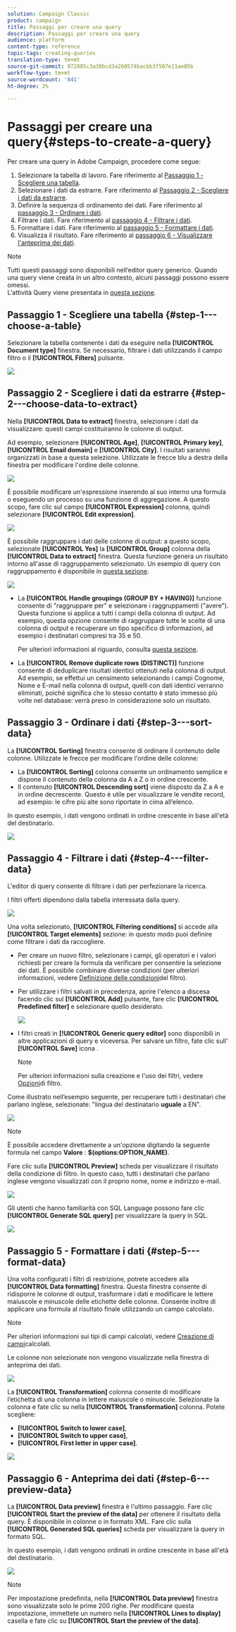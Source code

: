 ```yaml
---
solution: Campaign Classic
product: campaign
title: Passaggi per creare una query
description: Passaggi per creare una query
audience: platform
content-type: reference
topic-tags: creating-queries
translation-type: tm+mt
source-git-commit: 972885c3a38bcd3a260574bacbb3f507e11ae05b
workflow-type: tm+mt
source-wordcount: '841'
ht-degree: 2%

---
```



# Passaggi per creare una query{#steps-to-create-a-query}

Per creare una query in  Adobe Campaign, procedere come segue:

1. Selezionare la tabella di lavoro. Fare riferimento al [Passaggio 1 - Scegliere una tabella](#step-1---choose-a-table).
1. Selezionare i dati da estrarre. Fare riferimento al [Passaggio 2 - Scegliere i dati da estrarre](#step-2---choose-data-to-extract).
1. Definire la sequenza di ordinamento dei dati. Fare riferimento al [passaggio 3 - Ordinare i dati](#step-3---sort-data).
1. Filtrare i dati. Fare riferimento al [passaggio 4 - Filtrare i dati](#step-4---filter-data).
1. Formattare i dati. Fare riferimento al [passaggio 5 - Formattare i dati](#step-5---format-data).
1. Visualizza il risultato. Fare riferimento al [passaggio 6 - Visualizzare l&#39;anteprima dei dati](#step-6---preview-data).

>[!NOTE]
>
>Tutti questi passaggi sono disponibili nell’editor query generico. Quando una query viene creata in un altro contesto, alcuni passaggi possono essere omessi.\
>L&#39;attività Query viene presentata in [questa sezione](../../workflow/using/query.md).

## Passaggio 1 - Scegliere una tabella {#step-1---choose-a-table}

Selezionare la tabella contenente i dati da eseguire nella **[!UICONTROL Document type]** finestra. Se necessario, filtrare i dati utilizzando il campo filtro o il **[!UICONTROL Filters]** pulsante.

![](assets/query_editor_nveau_21.png)

## Passaggio 2 - Scegliere i dati da estrarre {#step-2---choose-data-to-extract}

Nella **[!UICONTROL Data to extract]** finestra, selezionare i dati da visualizzare: questi campi costituiranno le colonne di output.

Ad esempio, selezionare **[!UICONTROL Age]**, **[!UICONTROL Primary key]**, **[!UICONTROL Email domain]** e **[!UICONTROL City]**. I risultati saranno organizzati in base a questa selezione. Utilizzate le frecce blu a destra della finestra per modificare l&#39;ordine delle colonne.

![](assets/query_editor_nveau_01.png)

È possibile modificare un&#39;espressione inserendo al suo interno una formula o eseguendo un processo su una funzione di aggregazione. A questo scopo, fare clic sul campo **[!UICONTROL Expression]** colonna, quindi selezionare **[!UICONTROL Edit expression]**.

![](assets/query_editor_nveau_97.png)

È possibile raggruppare i dati delle colonne di output: a questo scopo, selezionate **[!UICONTROL Yes]** la **[!UICONTROL Group]** colonna della **[!UICONTROL Data to extract]** finestra. Questa funzione genera un risultato intorno all&#39;asse di raggruppamento selezionato. Un esempio di query con raggruppamento è disponibile in [questa sezione](../../workflow/using/querying-delivery-information.md).

![](assets/query_editor_nveau_56.png)

* La **[!UICONTROL Handle groupings (GROUP BY + HAVING)]** funzione consente di &quot;raggruppare per&quot; e selezionare i raggruppamenti (&quot;avere&quot;). Questa funzione si applica a tutti i campi della colonna di output. Ad esempio, questa opzione consente di raggruppare tutte le scelte di una colonna di output e recuperare un tipo specifico di informazioni, ad esempio i destinatari compresi tra 35 e 50.

   Per ulteriori informazioni al riguardo, consulta [questa sezione](../../workflow/using/querying-using-grouping-management.md).

* La **[!UICONTROL Remove duplicate rows (DISTINCT)]** funzione consente di deduplicare risultati identici ottenuti nella colonna di output. Ad esempio, se effettui un censimento selezionando i campi Cognome, Nome e E-mail nella colonna di output, quelli con dati identici verranno eliminati, poiché significa che lo stesso contatto è stato immesso più volte nel database: verrà preso in considerazione solo un risultato.

## Passaggio 3 - Ordinare i dati {#step-3---sort-data}

La **[!UICONTROL Sorting]** finestra consente di ordinare il contenuto delle colonne. Utilizzate le frecce per modificare l&#39;ordine delle colonne:

* La **[!UICONTROL Sorting]** colonna consente un ordinamento semplice e dispone il contenuto della colonna da A a Z o in ordine crescente.
* Il contenuto **[!UICONTROL Descending sort]** viene disposto da Z a A e in ordine decrescente. Questo è utile per visualizzare le vendite record, ad esempio: le cifre più alte sono riportate in cima all’elenco.

In questo esempio, i dati vengono ordinati in ordine crescente in base all&#39;età del destinatario.

![](assets/query_editor_nveau_57.png)

## Passaggio 4 - Filtrare i dati {#step-4---filter-data}

L&#39;editor di query consente di filtrare i dati per perfezionare la ricerca.

I filtri offerti dipendono dalla tabella interessata dalla query.

![](assets/query_editor_nveau_09.png)

Una volta selezionato, **[!UICONTROL Filtering conditions]** si accede alla **[!UICONTROL Target elements]** sezione: in questo modo puoi definire come filtrare i dati da raccogliere.

* Per creare un nuovo filtro, selezionare i campi, gli operatori e i valori richiesti per creare la formula da verificare per consentire la selezione dei dati. È possibile combinare diverse condizioni (per ulteriori informazioni, vedere [Definizione delle condizioni](../../platform/using/defining-filter-conditions.md)del filtro).
* Per utilizzare i filtri salvati in precedenza, aprire l&#39;elenco a discesa facendo clic sul **[!UICONTROL Add]** pulsante, fare clic **[!UICONTROL Predefined filter]** e selezionare quello desiderato.

   ![](assets/query_editor_15.png)

* I filtri creati in **[!UICONTROL Generic query editor]** sono disponibili in altre applicazioni di query e viceversa. Per salvare un filtro, fate clic sull’ **[!UICONTROL Save]** icona .

   >[!NOTE]
   >
   >Per ulteriori informazioni sulla creazione e l&#39;uso dei filtri, vedere [Opzioni](../../platform/using/filtering-options.md)di filtro.

Come illustrato nell’esempio seguente, per recuperare tutti i destinatari che parlano inglese, selezionate: &quot;lingua del destinatario **uguale** a EN&quot;.

![](assets/query_editor_nveau_89.png)

>[!NOTE]
>
>È possibile accedere direttamente a un&#39;opzione digitando la seguente formula nel campo **Valore** : **$(options:OPTION_NAME)**.

Fare clic sulla **[!UICONTROL Preview]** scheda per visualizzare il risultato della condizione di filtro. In questo caso, tutti i destinatari che parlano inglese vengono visualizzati con il proprio nome, nome e indirizzo e-mail.

![](assets/query_editor_nveau_98.png)

Gli utenti che hanno familiarità con SQL Language possono fare clic **[!UICONTROL Generate SQL query]** per visualizzare la query in SQL.

![](assets/query_editor_nveau_99.png)

## Passaggio 5 - Formattare i dati {#step-5---format-data}

Una volta configurati i filtri di restrizione, potrete accedere alla **[!UICONTROL Data formatting]** finestra. Questa finestra consente di ridisporre le colonne di output, trasformare i dati e modificare le lettere maiuscole e minuscole delle etichette delle colonne. Consente inoltre di applicare una formula al risultato finale utilizzando un campo calcolato.

>[!NOTE]
>
>Per ulteriori informazioni sui tipi di campi calcolati, vedere [Creazione di campi](../../platform/using/defining-filter-conditions.md#creating-calculated-fields)calcolati.

Le colonne non selezionate non vengono visualizzate nella finestra di anteprima dei dati.

![](assets/query_editor_nveau_10.png)

La **[!UICONTROL Transformation]** colonna consente di modificare l’etichetta di una colonna in lettere maiuscole o minuscole. Selezionate la colonna e fate clic su nella **[!UICONTROL Transformation]** colonna. Potete scegliere:

* **[!UICONTROL Switch to lower case]**,
* **[!UICONTROL Switch to upper case]**,
* **[!UICONTROL First letter in upper case]**.

![](assets/query_editor_nveau_42.png)

## Passaggio 6 - Anteprima dei dati {#step-6---preview-data}

La **[!UICONTROL Data preview]** finestra è l&#39;ultimo passaggio. Fare clic **[!UICONTROL Start the preview of the data]** per ottenere il risultato della query. È disponibile in colonne o in formato XML. Fare clic sulla **[!UICONTROL Generated SQL queries]** scheda per visualizzare la query in formato SQL.

In questo esempio, i dati vengono ordinati in ordine crescente in base all&#39;età del destinatario.

![](assets/query_editor_nveau_11.png)

>[!NOTE]
>
>Per impostazione predefinita, nella **[!UICONTROL Data preview]** finestra sono visualizzate solo le prime 200 righe. Per modificare questa impostazione, immettete un numero nella **[!UICONTROL Lines to display]** casella e fate clic su **[!UICONTROL Start the preview of the data]**.

